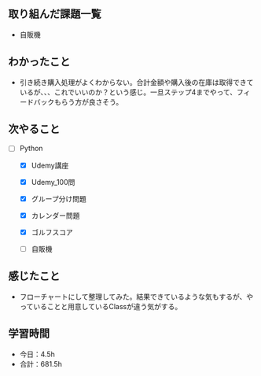 ## 取り組んだ課題一覧

- 自販機

## わかったこと
- 引き続き購入処理がよくわからない。合計金額や購入後の在庫は取得できているが、、、これでいいのか？という感じ。一旦ステップ4までやって、フィードバックもらう方が良さそう。


## 次やること

- [ ] Python
    - [x] Udemy講座
    - [x] Udemy_100問
    - [x] グループ分け問題
    - [x] カレンダー問題
    - [x] ゴルフスコア
    - [ ] 自販機


## 感じたこと
- フローチャートにして整理してみた。結果できているような気もするが、やっていることと用意しているClassが違う気がする。

## 学習時間

- 今日：4.5h
- 合計：681.5h